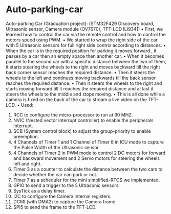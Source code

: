 # Auto-parking-car
Auto-parking Car (Graduation project):
(STM32F429 Discovery board, Ultrasonic sensor, Camera module (OV7670), TFT-LCD ILI9341)
•	First, we learned how to control the car via the remote control and how to control the motors speed using PWM.
•	We started to wrap the right side of the car with 5 Ultrasonic sensors for full right side control according to distances.
•	When the car is in the required position for parking it moves forward , it passes by a car then an empty space then another car.
•	When it becomes parallel to the second car with a specific distance between the two of them, it starts steering the wheels to the right and moves backward till the right back corner sensor reaches the required distance.
•	Then it steers the wheels to the left and continues moving backwards till the back sensor reaches the required distance.
•	Then it steers the wheels to the right and starts moving forward till it reaches the required distance and at last it steers the wheels to the middle and stops moving.
•	This is all done while a camera is fixed on the back of the car to stream a live video on the TFT-LCD.
•	Used:
1.	RCC to configure the micro-processor to run at 90 MHZ.
2.	NVIC (Nested vector interrupt controller) to enable the peripherals interrupt.
3.	SCB (System control block) to adjust the group-priority to enable preemption.
4.	4 Channels of Timer 1 and 1 Channel of Timer 8 in ICU mode to capture the Pulse Width of the Ultrasonic sensor.
5.	4 Channels of Timer 2 in PWM mode to control 2 DC motors for forward and backward movement and 2 Servo motors for steering the wheels left and right.
6.	Timer 3 as a counter to calculate the distance between the two cars to decide whether the car can park or not.
7.	Timer 7 as a scheduler for the mini simplified-RTOS we implemented.
8.	GPIO to send a trigger to the 5 Ultrasonic sensors.
9.	SysTick as a delay timer.
10.	I2C to configure the Camera internal registers.
11.	DCMI (with DMA2) to capture the Camera frame.
12.	SPI5 to send the frame to the TFT-LCD. 

